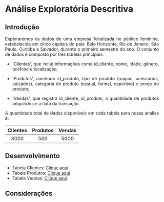 # Análise Exploratória Descritiva

## Introdução 

<div align='justify'> 
Exploraremos os dados de uma empresa focalizada no público feminino, estabelecida em cinco capitais do país: Belo Horizonte, Rio de Janeiro, São Paulo, Curitiba e Salvador, durante o primeiro semestre do ano. O conjunto de dados é composto por três tabelas principais:
  
- 'Clientes', que inclui informações como id_cliente, nome, idade, gênero, telefone e localização;
  
- 'Produtos', contendo id_produto, tipo de produto (roupas, acessórios, calçados), categoria do produto (casual, formal, esportivo) e preço do produto;
  
- 'Vendas', que registra id_cliente, id_produto, a quantidade de produtos adquiridos e a data da transação.

A quantidade total de dados disponíveis em cada tabela para nossa análise é: </div>

<div align='center'>

| Clientes | Produtos | Vendas
:---------:|:--------:|:-----:
| 3000     | 500      |  5000  


</div>

<div align='justify'> 

## Desenvolvimento

- Tabela Clientes: [Clique aqui](tabela_clientes.md)
- Tabela Produtos: [Clique aqui](tabela_produtos.md)
- Tabela Vendas: [Clique aqui](tabela_vendas.md)

## Considerações

</div>
